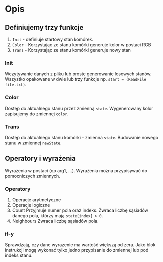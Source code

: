 # Opis

## Definiujemy trzy funkcje
1. ```Init``` - definiuje startowy stan komórek.
2. ```Color``` - Korzystając ze stanu komórki generuje kolor w postaci RGB
3. ```Trans``` - Korzystając ze stanu komórki generuje nowy stan

### Init
Wczytywanie danych z pliku lub proste generowanie losowych stanów. Wszystko opakowane w dwie lub trzy funkcje np. ```start = (ReadFile file.txt)```.

### Color
Dostęp do aktualnego stanu przez zmienną ```state```. Wygenerowany kolor zapisujemy do zmiennej ```color```.

### Trans
Dostęp do aktualnego stanu komórki - zmienna ```state```.
Budowanie nowego stanu w zmiennej ```newState```.

## Operatory i wyrażenia

Wyrażenia w postaci (op arg1, ...). Wyrażenia można przypisywać do pomocniczych zmiennych.

### Operatory
1. Operacje arytmetyczne
2. Operacje logiczne
3. Count
   Przyjmuje numer pola oraz indeks. Zwraca liczbę sąsiadów danego pola, którzy mają ```state[index] > 0```.
4. Neighbours
    Zwraca liczbę sąsiadów pola.

### if-y
Sprawdzają, czy dane wyrażenie ma wartość większą od zera.
Jako blok instrukcji mogą wykonać tylko jedno przypisanie do zmiennej lub pod indeks stanu.
